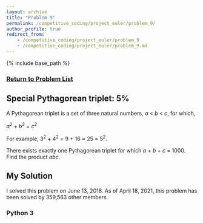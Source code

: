 ```yaml
---
layout: archive
title: "Problem 9"
permalink: /competitive_coding/project_euler/problem_9/
author_profile: true
redirect_from:
    - /competitive_coding/project_euler/problem_9
    - /competitive_coding/project_euler/problem_9.md
---
```

<link rel="stylesheet" href="/_competitive_coding/project_euler/project_euler_problem.css" type="text/css">

{% include base_path %}

<h3><a href="/competitive_coding/project_euler_home/">Return to Problem List</a></h3>

<h2 class="_5p">Special Pythagorean triplet: 5%</h2>
<div class="problem_content">
<p>A Pythagorean triplet is a set of three natural numbers, <var>a</var> &lt; <var>b</var> &lt; <var>c</var>, for which,</p>
<div class="center"> <var>a</var><sup>2</sup> + <var>b</var><sup>2</sup> = <var>c</var><sup>2</sup></div>
<p>For example, 3<sup>2</sup> + 4<sup>2</sup> = 9 + 16 = 25 = 5<sup>2</sup>.</p>
<p>There exists exactly one Pythagorean triplet for which <var>a</var> + <var>b</var> + <var>c</var> = 1000.<br />Find the product <var>abc</var>.</p>
</div>

## My Solution

I solved this problem on June 13, 2018. As of April 18, 2021, this problem has been solved by 359,563 other members. 

### Python 3

<script src="https://gist.github.com/NolantheNerd/3649d26cb9a2ebd7bc1e628a898f05f7.js"></script>
